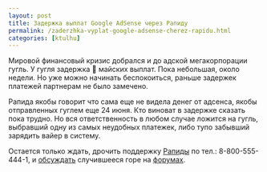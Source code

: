 ```yaml
---
layout: post
title: Задержка выплат Google AdSense через Рапиду
permalink: /zaderzhka-vyplat-google-adsense-cherez-rapidu.html
categories: [ktulhu]
---
```



		
Мировой финансовый кризис добрался и до адской мегакорпорации гугль. У гугля задержка 🙁 майских выплат. Пока небольшая, около недели. Но уже можно начинать беспокоиться, раньше задержек платежей партнерам не было замечено. 


Рапида якобы говорит что сама еще не видела денег от адсенса, якобы отправленных гуглем еще 24 июня. Кто виноват в задержке сказать пока трудно. Но вся ответственность в любом случае ложится на гугль, выбравший одну из самых неудобных платежек, либо тупо забывший зарядить вайер в систему. 


Остается только ждать, дрочить поддержку <a href="http://www.rapida.ru/pages.php?id=2">Рапиды</a> по тел.: 8-800-555-444-1, и <a href="http://forum.searchengines.ru/showthread.php?t=368972">обсуждать</a> случившееся горе на <a href="http://mastertalk.ru/topic90640.html">форумах</a>.

			